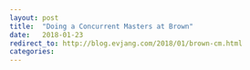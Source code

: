 ```yaml
---
layout: post
title:  "Doing a Concurrent Masters at Brown"
date:   2018-01-23
redirect_to: http://blog.evjang.com/2018/01/brown-cm.html
categories:
---
```

	